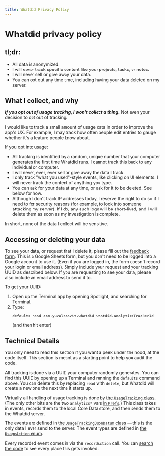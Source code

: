 ```yaml
---
title: Whatdid Privacy Policy
---
```


# Whatdid privacy policy

## tl;dr:

- All data is anonymized.
- I will _never_ track specific content like your projects, tasks, or notes.
- I will never sell or give away your data.
- You can opt out any time time, including having your data deleted on my server.

## What I collect, and why

_**If you opt out of usage tracking, I won't collect a thing.**_ Not even your decision to opt out of tracking.

I would like to track a small amount of usage data in order to improve the app's UX. For example, I may track how often people edit entries to gauge whether it's a feature people know about.

If you opt into usage:

- All tracking is identified by a random, unique number that your computer generates the first time Whatdid runs. I cannot track this back to any individual or computer.
- I will never, ever, ever sell or give away the data I track.
- I only track "what you used"-style events, like clicking on UI elements. I will never track the content of anything you type.
- You can ask for your data at any time, or ask for it to be deleted. See below for how.
- Although I don't track IP addresses today, I reserve the right to do so if I need to for security reasons (for example, to look into someone attacking my server).
  If I do, any such logs will be short-lived, and I will delete them as soon as my investigation is complete.

In short, none of the data I collect will be sensitive.

## Accessing or deleting your data

To see your data, or request that I delete it, please fill out the [feedback form][feedback]. This is a Google Sheets form, but you don't need to be logged into a Google account to use it.
(Even if you are logged in, the form doesn't record your login or email address). Simply include your request and your tracking UUID as described below. If you are requesting to see your data,
please also include an email address to send it to.

To get your UUID:

1. Open up the Terminal app by opening Spotlight, and searching for Terminal.
2. Type:
   ```
   defaults read com.yuvalshavit.whatdid whatdid.analyticsTrackerId
   ```
   (and then hit enter)

[feedback]: https://docs.google.com/forms/d/e/1FAIpQLSdW4IfggikujQDN_emQU3_TL3aSOUK3At2HPbSYcc6ryHYzzQ/viewform

## Technical Details

You only need to read this section if you want a peek under the hood, at the code itself. This section is meant as a starting point to help you audit the code.

All tracking is done via a UUID your computer randomly generates. You can find this UUID by opening up a Terminal and running the `defaults` command above. You can delete this by replacing
`read` with `delete`, but Whatdid will create a new one the next time it starts up.

Virtually all handling of usage tracking is done by [the `UsageTracking` class][gh:UsageTracking]. (The only other bits are the two `analytics*` vars [in `Prefs`][gh:Prefs].) This class takes in events,
records them to the local Core Data store, and then sends them to the Whatdid server.

The events are defined in [the `UsageTrackingJsonDatum` class][gh:UsageTrackingJsonDatum] — this is the only data I ever send to the server. The event types are defined in [the `UsageAction` enum][gh:UsageAction].

Every recorded event comes in via the `recordAction` call. You can [search the code][gh:search01] to see every place this gets invoked.

[gh:UsageTracking]: https://github.com/yshavit/whatdid/blob/main/whatdid/util/usagetracking/UsageTracking.swift
[gh:Prefs]: https://github.com/yshavit/whatdid/blob/main/whatdid/util/Prefs.swift
[gh:UsageAction]: https://github.com/yshavit/whatdid/blob/main/whatdid/util/usagetracking/UsageAction.swift
[gh:UsageTrackingJsonDatum]: https://github.com/yshavit/whatdid/blob/main/whatdid/util/usagetracking/UsageTrackingJsonDatum.swift
[gh:search01]: https://github.com/search?q=repo%3Ayshavit%2Fwhatdid%20recordAction&type=code

[gh:UsageTracking]: https://github.com/search?q=repo%3Ayshavit%2Fwhatdid+UsageTracking&type=code
